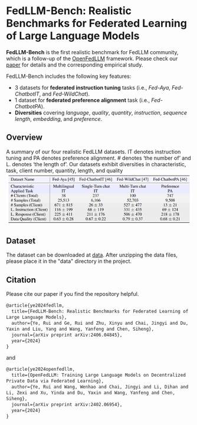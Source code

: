 # FedLLM-Bench: Realistic Benchmarks for Federated Learning of Large Language Models

**FedLLM-Bench** is the first realistic benchmark for FedLLM community, which is a follow-up of the [OpenFedLLM](https://arxiv.org/abs/2402.06954) framework. Please check our [paper](https://arxiv.org/pdf/2406.04845) for details and the corresponding empirical study.

FedLLM-Bench includes the following key features:
- 3 datasets for **federated instruction tuning** tasks (i.e., *Fed-Aya*, *Fed-ChatbotIT*, and *Fed-WildChat*).
- 1 dataset for **federated preference alignment** task (i.e., *Fed-ChatbotPA*).
- **Diversities** covering *language*, *quality*, *quantity*, *instruction*, *sequence length*, *embedding*, and *preference*.

## Overview
A summary of our four realistic FedLLM datasets. IT denotes instruction tuning and PA denotes preference alignment. # denotes ‘the number of’ and L. denotes ‘the length of’. Our datasets
exhibit diversities in characteristic, task, client number, quantity, length, and quality
![](./assets/2024-06-10_165701.jpg)

## Dataset
The dataset can be downloaded at [data](https://drive.google.com/file/d/1hKv5A0ROmTQQkcsTcYogCUIeF7Ux1pmy/view?usp=sharing). After unzipping the data files, please place it in the "data" directory in the project.

## Citation

Please cite our paper if you find the repository helpful.

```
@article{ye2024fedllm,
  title={FedLLM-Bench: Realistic Benchmarks for Federated Learning of Large Language Models},
  author={Ye, Rui and Ge, Rui and Zhu, Xinyu and Chai, Jingyi and Du, Yaxin and Liu, Yang and Wang, Yanfeng and Chen, Siheng},
  journal={arXiv preprint arXiv:2406.04845},
  year={2024}
}
```
and
```
@article{ye2024openfedllm,
  title={OpenFedLLM: Training Large Language Models on Decentralized Private Data via Federated Learning},
  author={Ye, Rui and Wang, Wenhao and Chai, Jingyi and Li, Dihan and Li, Zexi and Xu, Yinda and Du, Yaxin and Wang, Yanfeng and Chen, Siheng},
  journal={arXiv preprint arXiv:2402.06954},
  year={2024}
}
```
